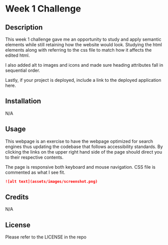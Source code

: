 # Week 1 Challenge

## Description

This week 1 challenge gave me an opportunity to study and apply semantic elements while still retaining how the website would look. Studying the html elements along with referring to the css file to match how it affects the edited html.

I also added alt to images and icons and made sure heading attributes fall in sequential order.

Lastly, if your project is deployed, include a link to the deployed application here.

## Installation

N/A

## Usage 

This webpage is an exercise to have the webpage optimized for search engines thus updating the codebase that follows accessibility standards. By clicking the links on the upper right hand side of the page should direct you to their respective contents.

The page is responsive both keyboard and mouse navigation. CSS file is commented as what I see fit. 

```md
![alt text](assets/images/screenshot.png)
```


## Credits

N/A

## License

Please refer to the LICENSE in the repo

